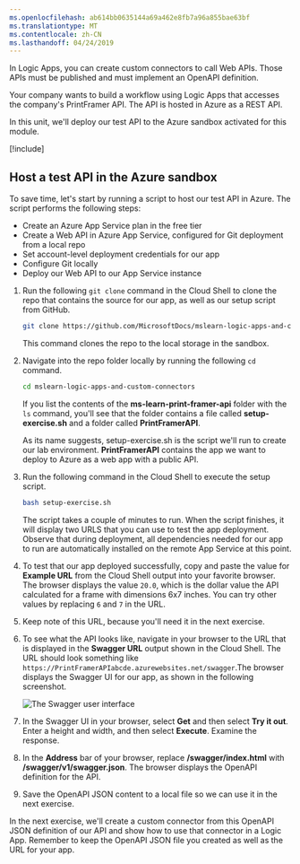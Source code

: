 ```yaml
---
ms.openlocfilehash: ab614bb0635144a69a462e8fb7a96a855bae63bf
ms.translationtype: MT
ms.contentlocale: zh-CN
ms.lasthandoff: 04/24/2019
---
```

In Logic Apps, you can create custom connectors to call  Web APIs. Those APIs must be published and must implement an OpenAPI definition.

Your company wants to build a workflow using Logic Apps that accesses the company's PrintFramer API. The API is hosted in Azure as a REST API. 

In this unit, we'll deploy our test API to the Azure sandbox activated for this module. 

[!include[](../../../includes/azure-sandbox-activate.md)]

## <a name="host-a-test-api-in-the-azure-sandbox"></a>Host a test API in the Azure sandbox

To save time, let's start by running a script to host our test API in Azure. The script performs the following steps:

- Create an Azure App Service plan in the free tier
- Create a Web API in Azure App Service, configured for Git deployment from a local repo
- Set account-level deployment credentials for our app
- Configure Git locally
- Deploy our Web API to our App Service instance

1. Run the following `git clone` command in the Cloud Shell to clone the repo that contains the source for our app, as well as our setup script from GitHub. 

    ```bash
    git clone https://github.com/MicrosoftDocs/mslearn-logic-apps-and-custom-connectors.git
    ```

    This command clones the repo to the local storage in the sandbox. 

1. Navigate into the repo folder locally by running the following `cd` command.

    ```bash
    cd mslearn-logic-apps-and-custom-connectors
    ```
    If you list the contents of the **ms-learn-print-framer-api** folder with the `ls` command, you'll see that the folder contains a file called **setup-exercise.sh** and a folder called **PrintFramerAPI**.

    As its name suggests, setup-exercise.sh is the script we'll run to create our lab environment. **PrintFramerAPI** contains the app we want to deploy to Azure as a web app with a public API. 

1. Run the following command in the Cloud Shell to execute the setup script. 

    ```bash
    bash setup-exercise.sh
    ```

    The  script takes a couple of minutes to run. When the script finishes, it will display two URLS that you can use to test the app deployment.  Observe that during deployment, all dependencies needed for our app to run are automatically installed on the remote App Service at this point. 

1. To test that our app deployed successfully, copy and paste the value for **Example URL** from the Cloud Shell output into your favorite browser. The browser displays the value `20.0`, which is the dollar value the API calculated for a frame with dimensions 6x7 inches. You can try other values by replacing `6` and `7` in the URL. 
1. Keep note of this URL, because you'll need it in the next exercise.
1. To see what the API looks like, navigate in your browser to the URL that is displayed in the **Swagger URL** output shown in the Cloud Shell. The URL should look something like `https://PrintFramerAPIabcde.azurewebsites.net/swagger`.The browser displays the Swagger UI for our app, as shown in the following screenshot. 

    ![The Swagger user interface](../media/3-swagger-ui.png)

1. In the Swagger UI in your browser, select **Get** and then select **Try it out**. Enter a height and width, and then select **Execute**. Examine the response.
1. In the **Address** bar of your browser, replace **/swagger/index.html** with **/swagger/v1/swagger.json**. The browser displays the OpenAPI definition for the API.
1. Save the OpenAPI JSON content to a local file so we can use it in the next exercise. 
    
In the next exercise, we'll create a custom connector from this OpenAPI JSON definition of our API and show how to use that connector in a Logic App. Remember to keep the OpenAPI JSON file you created as well as the URL for your app.
